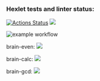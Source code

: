 ### Hexlet tests and linter status:
[![Actions Status](https://github.com/Ekweenox49/php-project-lvl1/workflows/hexlet-check/badge.svg)](https://github.com/Ekweenox49/php-project-lvl1/actions)
<a href="https://codeclimate.com/github/codeclimate/codeclimate/maintainability"><img src="https://api.codeclimate.com/v1/badges/a99a88d28ad37a79dbf6/maintainability" /></a>

![example workflow](https://github.com/Ekweenox49/php-project-lvl1/actions/workflows/lint.yml/badge.svg)

brain-even:
<a href="https://asciinema.org/a/457813" target="_blank"><img src="https://asciinema.org/a/457813.svg" /></a>

brain-calc:
<a href="https://asciinema.org/a/M1BPdL49N3wvY6D0pJOHc7Xar" target="_blank"><img src="https://asciinema.org/a/M1BPdL49N3wvY6D0pJOHc7Xar.svg" /></a>

brain-gcd:
<a href="https://asciinema.org/a/op8cTDirZDq1oHa4U1unDRvts" target="_blank"><img src="https://asciinema.org/a/op8cTDirZDq1oHa4U1unDRvts.svg" /></a>
